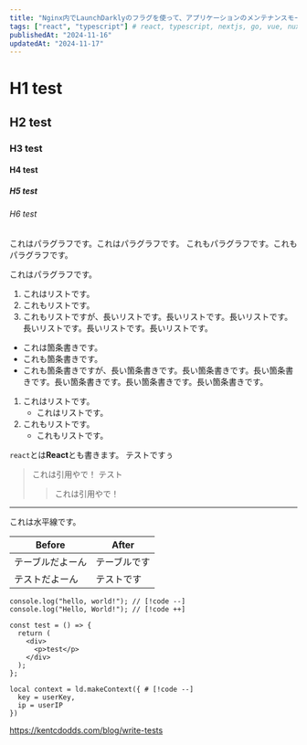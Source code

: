 ```yaml
---
title: "Nginx内でLaunchDarklyのフラグを使って、アプリケーションのメンテナンスモードを切り分ける"
tags: ["react", "typescript"] # react, typescript, nextjs, go, vue, nuxtjs
publishedAt: "2024-11-16"
updatedAt: "2024-11-17"
---
```


# H1 test

## H2 test

### H3 test

#### H4 test

##### H5 test

###### H6 test

これはパラグラフです。これはパラグラフです。
これもパラグラフです。これもパラグラフです。

これはパラグラフです。

1. これはリストです。
2. これもリストです。
3. これもリストですが、長いリストです。長いリストです。長いリストです。長いリストです。長いリストです。長いリストです。

- これは箇条書きです。
- これも箇条書きです。
- これも箇条書きですが、長い箇条書きです。長い箇条書きです。長い箇条書きです。長い箇条書きです。長い箇条書きです。長い箇条書きです。

1. これはリストです。
   - これはリストです。
2. これもリストです。
   - これもリストです。

`react`とは**React**とも書きます。
テストですぅ

> これは引用やで！
> テスト
>
> > これは引用やで！

---

これは水平線です。

| Before           | After        |
| ---------------- | ------------ |
| テーブルだよーん | テーブルです |
| テストだよーん   | テストです   |

```tsx filename=test.tsx
console.log("hello, world!"); // [!code --]
console.log("Hello, World!"); // [!code ++]

const test = () => {
  return (
    <div>
      <p>test</p>
    </div>
  );
};
```

```nginx filename=nginx.conf
local context = ld.makeContext({ # [!code --]
  key = userKey,
  ip = userIP
})
```

https://kentcdodds.com/blog/write-tests
